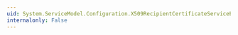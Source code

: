 ```yaml
---
uid: System.ServiceModel.Configuration.X509RecipientCertificateServiceElement.X509FindType
internalonly: False
---
```

